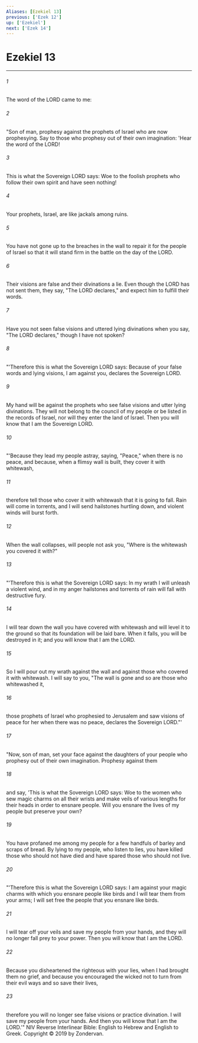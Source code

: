 ```yaml
---
Aliases: [Ezekiel 13]
previous: ['Ezek 12']
up: ['Ezekiel']
next: ['Ezek 14']
---
```

# Ezekiel 13

***


###### 1 
The word of the LORD came to me: 

###### 2 
"Son of man, prophesy against the prophets of Israel who are now prophesying. Say to those who prophesy out of their own imagination: 'Hear the word of the LORD! 

###### 3 
This is what the Sovereign LORD says: Woe to the foolish prophets who follow their own spirit and have seen nothing! 

###### 4 
Your prophets, Israel, are like jackals among ruins. 

###### 5 
You have not gone up to the breaches in the wall to repair it for the people of Israel so that it will stand firm in the battle on the day of the LORD. 

###### 6 
Their visions are false and their divinations a lie. Even though the LORD has not sent them, they say, "The LORD declares," and expect him to fulfill their words. 

###### 7 
Have you not seen false visions and uttered lying divinations when you say, "The LORD declares," though I have not spoken? 

###### 8 
"'Therefore this is what the Sovereign LORD says: Because of your false words and lying visions, I am against you, declares the Sovereign LORD. 

###### 9 
My hand will be against the prophets who see false visions and utter lying divinations. They will not belong to the council of my people or be listed in the records of Israel, nor will they enter the land of Israel. Then you will know that I am the Sovereign LORD. 

###### 10 
"'Because they lead my people astray, saying, "Peace," when there is no peace, and because, when a flimsy wall is built, they cover it with whitewash, 

###### 11 
therefore tell those who cover it with whitewash that it is going to fall. Rain will come in torrents, and I will send hailstones hurtling down, and violent winds will burst forth. 

###### 12 
When the wall collapses, will people not ask you, "Where is the whitewash you covered it with?" 

###### 13 
"'Therefore this is what the Sovereign LORD says: In my wrath I will unleash a violent wind, and in my anger hailstones and torrents of rain will fall with destructive fury. 

###### 14 
I will tear down the wall you have covered with whitewash and will level it to the ground so that its foundation will be laid bare. When it falls, you will be destroyed in it; and you will know that I am the LORD. 

###### 15 
So I will pour out my wrath against the wall and against those who covered it with whitewash. I will say to you, "The wall is gone and so are those who whitewashed it, 

###### 16 
those prophets of Israel who prophesied to Jerusalem and saw visions of peace for her when there was no peace, declares the Sovereign LORD."' 

###### 17 
"Now, son of man, set your face against the daughters of your people who prophesy out of their own imagination. Prophesy against them 

###### 18 
and say, 'This is what the Sovereign LORD says: Woe to the women who sew magic charms on all their wrists and make veils of various lengths for their heads in order to ensnare people. Will you ensnare the lives of my people but preserve your own? 

###### 19 
You have profaned me among my people for a few handfuls of barley and scraps of bread. By lying to my people, who listen to lies, you have killed those who should not have died and have spared those who should not live. 

###### 20 
"'Therefore this is what the Sovereign LORD says: I am against your magic charms with which you ensnare people like birds and I will tear them from your arms; I will set free the people that you ensnare like birds. 

###### 21 
I will tear off your veils and save my people from your hands, and they will no longer fall prey to your power. Then you will know that I am the LORD. 

###### 22 
Because you disheartened the righteous with your lies, when I had brought them no grief, and because you encouraged the wicked not to turn from their evil ways and so save their lives, 

###### 23 
therefore you will no longer see false visions or practice divination. I will save my people from your hands. And then you will know that I am the LORD.'" NIV Reverse Interlinear Bible: English to Hebrew and English to Greek. Copyright © 2019 by Zondervan.
